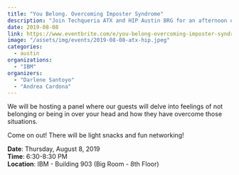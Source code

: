 ```yaml
---
title: "You Belong. Overcoming Imposter Syndrome"
description: "Join Techqueria ATX and HIP Austin BRG for an afternoon of deep discussions around overcoming imposter syndrome."
date: 2019-08-08
link: https://www.eventbrite.com/e/you-belong-overcoming-imposter-syndrome-tickets-67228741977/
image: "/assets/img/events/2019-08-08-atx-hip.jpeg"
categories:
  - austin
organizations:
  - "IBM"
organizers:
  - "Darlene Santoyo"
  - "Andrea Cardona"
---
```


We will be hosting a panel where our guests will delve into feelings of not belonging or being in over your head and how they have overcome those situations.

Come on out! There will be light snacks and fun networking!

**Date**: Thursday, August 8, 2019\
**Time**: 6:30-8:30 PM\
**Location**: IBM - Building 903 (Big Room - 8th Floor)